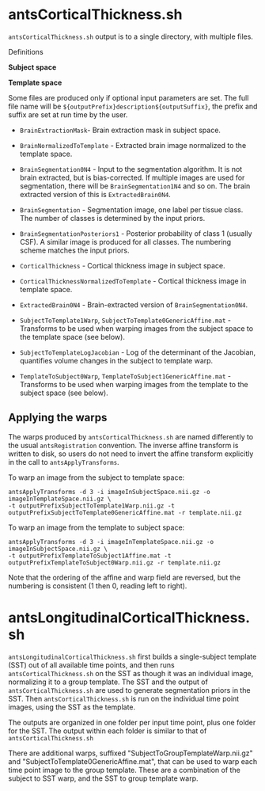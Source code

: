 # antsCorticalThickness.sh

`antsCorticalThickness.sh` output is to a single directory, with multiple files.

Definitions

**Subject space**

**Template space**

Some files are produced only if optional input parameters are set. The full file name will be `${outputPrefix}description${outputSuffix}`, the prefix and suffix are set at run time by the user.

* `BrainExtractionMask`- Brain extraction mask in subject space.

* `BrainNormalizedToTemplate` - Extracted brain image normalized to the template space. 

* `BrainSegmentation0N4` - Input to the segmentation algorithm. It is not brain extracted, but is bias-corrected. If multiple images are used for segmentation, there will be `BrainSegmentation1N4` and so on. The brain extracted version of this is `ExtractedBrain0N4`.

* `BrainSegmentation` - Segmentation image, one label per tissue class. The number of classes is determined by the input priors.

* `BrainSegmentationPosteriors1` - Posterior probability of class 1 (usually CSF). A similar image is produced for all classes. The numbering scheme matches the input priors.

* `CorticalThickness` - Cortical thickness image in subject space.

* `CorticalThicknessNormalizedToTemplate` - Cortical thickness image in template space.

* `ExtractedBrain0N4` - Brain-extracted version of `BrainSegmentation0N4`.

* `SubjectToTemplate1Warp`, `SubjectToTemplate0GenericAffine.mat` - Transforms to be used when warping images from the subject space to the template space (see below).

* `SubjectToTemplateLogJacobian` - Log of the determinant of the Jacobian, quantifies volume changes in the subject to template warp.

* `TemplateToSubject0Warp`, `TemplateToSubject1GenericAffine.mat` - Transforms to be used when warping images from the template to the subject space (see below).


## Applying the warps

The warps produced by `antsCorticalThickness.sh` are named differently to the usual `antsRegistration` convention. The inverse affine transform is written to disk, so users do not need to invert the affine transform explicitly in the call to `antsApplyTransforms`. 

To warp an image from the subject to template space:

```
antsApplyTransforms -d 3 -i imageInSubjectSpace.nii.gz -o imageInTemplateSpace.nii.gz \
-t outputPrefixSubjectToTemplate1Warp.nii.gz -t outputPrefixSubjectToTemplate0GenericAffine.mat -r template.nii.gz
```

To warp an image from the template to subject space:

```
antsApplyTransforms -d 3 -i imageInTemplateSpace.nii.gz -o imageInSubjectSpace.nii.gz \
-t outputPrefixTemplateToSubject1Affine.mat -t outputPrefixTemplateToSubject0Warp.nii.gz -r template.nii.gz
```

Note that the ordering of the affine and warp field are reversed, but the numbering is consistent (1 then 0, reading left to right). 


# antsLongitudinalCorticalThickness.sh

`antsLongitudinalCorticalThickness.sh` first builds a single-subject template (SST) out of all available time points, and then runs `antsCorticalThickness.sh` on the SST as though it was an individual image, normalizing it to a group template. The SST and the output of `antsCorticalThickness.sh` are used to generate segmentation priors in the SST. Then `antsCorticalThickness.sh` is run on the individual time point images, using the SST as the template.

The outputs are organized in one folder per input time point, plus one folder for the SST. The output within each folder is similar to that of `antsCorticalThickness.sh`

There are additional warps, suffixed "SubjectToGroupTemplateWarp.nii.gz" and "SubjectToTemplate0GenericAffine.mat", that can be used to warp each time point image to the group template. These are a combination of the subject to SST warp, and the SST to group template warp.